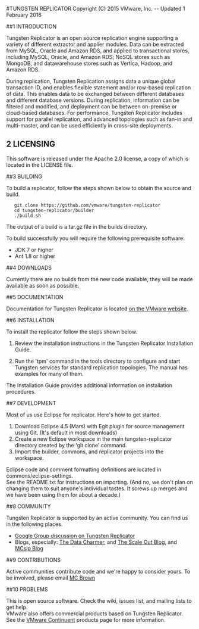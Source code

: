 #TUNGSTEN REPLICATOR
Copyright (C) 2015 VMware, Inc. -- Updated 1 February 2016

##1 INTRODUCTION

Tungsten Replicator is an open source replication engine supporting a variety of different extractor and applier modules. 
Data can be extracted from MySQL, Oracle and Amazon RDS, and applied to transactional stores, including MySQL, Oracle, and 
Amazon RDS; NoSQL stores such as MongoDB, and datawarehouse stores such as Vertica, Hadoop, and Amazon RDS.  

During replication, Tungsten Replication assigns data a unique global transaction ID, and enables flexible statement 
and/or row-based replication of data. This enables data to be exchanged between different databases and different database 
versions. During replication, information can be filtered and modified, and deployment can be between on-premise or 
cloud-based databases. For performance, Tungsten Replicator includes support for parallel replication, and advanced 
topologies such as fan-in and multi-master, and can be used efficiently in cross-site deployments.

## 2 LICENSING

This software is released under the Apache 2.0 license, a copy of which is located in the LICENSE file.  

##3 BUILDING

To build a replicator, follow the steps shown below to obtain the source and build. 

       git clone https://github.com/vmware/tungsten-replicator
       cd tungsten-replicator/builder
       ./build.sh

The output of a build is a tar.gz file in the builds directory. 

To build successfully you will require the following prerequisite software: 

* JDK 7 or higher
* Ant 1.8 or higher

##4 DOWNLOADS

Currently there are no builds from the new code available, they will be made available as soon as possible.

##5 DOCUMENTATION

Documentation for Tungsten Replicator is located [on the VMware website]( http://pubs.vmware.com/continuent/tungsten-replicator-5.0-oss/).

##6 INSTALLATION

To install the replicator follow the steps shown below. 

1. Review the installation instructions in the Tungsten Replicator Installation Guide.  

2. Run the 'tpm' command in the tools directory to configure and start
  Tungsten services for standard replication topologies. The manual
  has examples for many of them.

The Installation Guide provides additional information on installation
procedures. 

##7 DEVELOPMENT

Most of us use Eclipse for replicator.  Here's how to get started. 

1. Download Eclipse 4.5 (Mars) with Egit plugin for source management using Git. (It's default in most downloads)
2. Create a new Eclipse workspace in the main tungsten-replicator directory created by the 'git clone' command. 
3. Import the builder, commons, and replicator projects into the workspace. 

Eclipse code and comment formatting definitions are located in commons/eclipse-settings.  
See the README.txt for instructions on importing.  (And no, we don't plan on changing them to suit anyone's individual 
tastes.  It screws up merges and we have been using them for about a decade.)

##8 COMMUNITY

Tungsten Replicator is supported by an active community.  You can find us in the following places. 

* [Google Group discussion on Tungsten Replicator](http://groups.google.com/group/tungsten-replicator-discuss)
* Blogs, especially: [The Data Charmer](http://datacharmer.blogspot.com/), 
  and [The Scale Out Blog](http://scale-out-blog.blogspot.com/), and [MCslp Blog](http://mcslp.com)

##9 CONTRIBUTIONS

Active communities contribute code and we're happy to consider yours. To be involved, please email [MC Brown](mailto:mcb@vmware.com)

##10 PROBLEMS

This is open source software. Check the wiki, issues list, and mailing lists to get help.  
VMware also offers commercial products based on Tungsten Replicator.  See the 
[VMware Continuent](http://www.vmware.com/products/continuent) 
products page for more information. 
